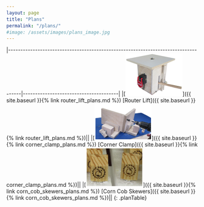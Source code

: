 ```yaml
---
layout: page
title: "Plans"
permalink: "/plans/"
#image: /assets/images/plans_image.jpg
---
```


<style>
table.planTable {
  width: 900px;
}
table.planTable td {
  font-size: 32px;
}
</style>

|-----------------------------------------------------------------------------------|---------------------------------------|
|[![Router Lift](/assets/images/router_lift_150.png)]({{ site.baseurl }}{% link router_lift_plans.md %}) [Router Lift]({{ site.baseurl }}{% link router_lift_plans.md %})||
|[![Corner Clamp](/assets/images/corner_clamp_150.png)]({{ site.baseurl }}{% link corner_clamp_plans.md %}) [Corner Clamp]({{ site.baseurl }}{% link corner_clamp_plans.md %})||
|[![Corn Cob Skewers](/assets/images/corn_cob_skewers_150.jpg)]({{ site.baseurl }}{% link corn_cob_skewers_plans.md %}) [Corn Cob Skewers]({{ site.baseurl }}{% link corn_cob_skewers_plans.md %})||
{: .planTable}
